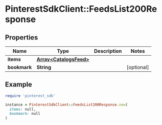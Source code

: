# PinterestSdkClient::FeedsList200Response

## Properties

| Name | Type | Description | Notes |
| ---- | ---- | ----------- | ----- |
| **items** | [**Array&lt;CatalogsFeed&gt;**](CatalogsFeed.md) |  |  |
| **bookmark** | **String** |  | [optional] |

## Example

```ruby
require 'pinterest_sdk'

instance = PinterestSdkClient::FeedsList200Response.new(
  items: null,
  bookmark: null
)
```


